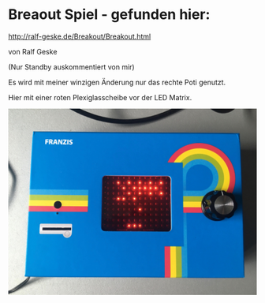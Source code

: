 # Breaout Spiel - gefunden hier:

http://ralf-geske.de/Breakout/Breakout.html

von Ralf Geske

(Nur Standby auskommentiert von mir) 

Es wird mit meiner winzigen Änderung nur das rechte Poti genutzt.

Hier mit einer roten Plexiglasscheibe vor der LED Matrix.

![Breakout](https://github.com/petersieg/pingpong-uhr/blob/main/breakout/Breakout.jpeg)
